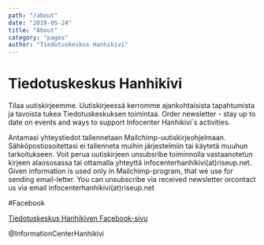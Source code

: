 ```yaml
---
path: "/about"
date: "2019-05-24"
title: "About"
category: "pages"
author: "Tiedotuskeskus Hanhikivi"
---
```


# Tiedotuskeskus Hanhikivi

Tilaa uutiskirjeemme. Uutiskirjeessä kerromme ajankohtaisista tapahtumista ja tavoista tukea Tiedotuskeskuksen toimintaa. 
Order newsletter - stay up to date on events and ways to support Infocenter Hanhikivi´s activities. 


<subscribe-component></subscribe-component>

Antamasi yhteystiedot tallennetaan  Mailchimp-uutiskirjeohjelmaan. Sähköpostiosoitettasi ei tallenneta muihin järjestelmiin tai käytetä muuhun tarkoitukseen. Voit perua uutiskirjeen unsubsribe toiminnolla vastaanotetun kirjeen alaososassa tai ottamalla yhteyttä infocenterhanhikivi(at)riseup.net. 
Given information is used only in Mailchimp-program, that we use for sending email-letter. You can unsubscribe via received newsletter orcontact us via email infocenterhanhikivi(at)riseup.net

#Facebook

 [Tiedotuskeskus Hanhikiven Facebook-sivu](https://www.facebook.com/InformationCenterHanhikivi/)


@InformationCenterHanhikivi


